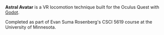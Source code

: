 **Astral Avatar** is a VR locomotion technique built for the Oculus Quest with [Godot](https://godotengine.org/).

Completed as part of Evan Suma Rosenberg's CSCI 5619 course at the University of Minnesota.